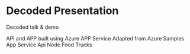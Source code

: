 # Decoded Presentation

Decoded talk & demo

API and APP built using Azure APP Service
Adapted from Azure Samples App Service Api Node Food Trucks

